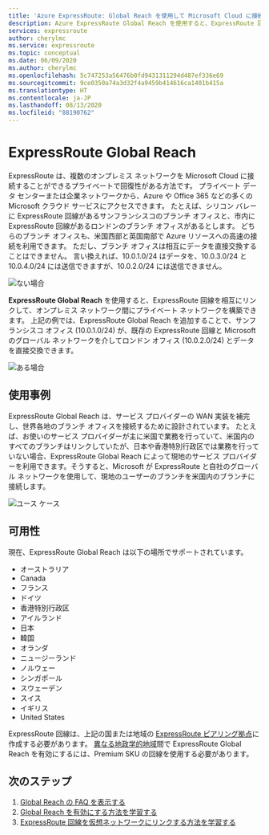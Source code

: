 ```yaml
---
title: 'Azure ExpressRoute: Global Reach を使用して Microsoft Cloud に接続する'
description: Azure ExpressRoute Global Reach を使用すると、ExpressRoute 回線を相互にリンクして、オンプレミス ネットワーク間にプライベート ネットワークを構築できます。その方法について説明します。
services: expressroute
author: cherylmc
ms.service: expressroute
ms.topic: conceptual
ms.date: 06/09/2020
ms.author: cherylmc
ms.openlocfilehash: 5c747253a56476b0fd9431311294d487ef336e69
ms.sourcegitcommit: 9ce0350a74a3d32f4a9459b414616ca1401b415a
ms.translationtype: HT
ms.contentlocale: ja-JP
ms.lasthandoff: 08/13/2020
ms.locfileid: "88190762"
---
```

# <a name="expressroute-global-reach"></a>ExpressRoute Global Reach
ExpressRoute は、複数のオンプレミス ネットワークを Microsoft Cloud に接続することができるプライベートで回復性がある方法です。 プライベート データ センターまたは企業ネットワークから、Azure や Office 365 などの多くの Microsoft クラウド サービスにアクセスできます。 たとえば、シリコン バレーに ExpressRoute 回線があるサンフランシスコのブランチ オフィスと、市内に ExpressRoute 回線があるロンドンのブランチ オフィスがあるとします。 どちらのブランチ オフィスも、米国西部と英国南部で Azure リソースへの高速の接続を利用できます。 ただし、ブランチ オフィスは相互にデータを直接交換することはできません。 言い換えれば、10.0.1.0/24 はデータを、10.0.3.0/24 と 10.0.4.0/24 には送信できますが、10.0.2.0/24 には送信できません。

![ない場合][1]

**ExpressRoute Global Reach** を使用すると、ExpressRoute 回線を相互にリンクして、オンプレミス ネットワーク間にプライベート ネットワークを構築できます。 上記の例では、ExpressRoute Global Reach を追加することで、サンフランシスコ オフィス (10.0.1.0/24) が、既存の ExpressRoute 回線と Microsoft のグローバル ネットワークを介してロンドン オフィス (10.0.2.0/24) とデータを直接交換できます。 

![ある場合][2]

## <a name="use-case"></a>使用事例
ExpressRoute Global Reach は、サービス プロバイダーの WAN 実装を補完し、世界各地のブランチ オフィスを接続するために設計されています。 たとえば、お使いのサービス プロバイダーが主に米国で業務を行っていて、米国内のすべてのブランチはリンクしていたが、日本や香港特別行政区では業務を行っていない場合、ExpressRoute Global Reach によって現地のサービス プロバイダーを利用できます。そうすると、Microsoft が ExpressRoute と自社のグローバル ネットワークを使用して、現地のユーザーのブランチを米国内のブランチに接続します。

![ユース ケース][3]

## <a name="availability"></a>可用性 
現在、ExpressRoute Global Reach は以下の場所でサポートされています。

* オーストラリア
* Canada
* フランス
* ドイツ
* 香港特別行政区
* アイルランド
* 日本
* 韓国
* オランダ
* ニュージーランド
* ノルウェー
* シンガポール
* スウェーデン
* スイス
* イギリス
* United States

ExpressRoute 回線は、上記の国または地域の [ExpressRoute ピアリング拠点](expressroute-locations.md)に作成する必要があります。 [異なる地政学的地域](expressroute-locations.md)間で ExpressRoute Global Reach を有効にするには、Premium SKU の回線を使用する必要があります。

## <a name="next-steps"></a>次のステップ
1. [Global Reach の FAQ を表示する](expressroute-faqs.md#globalreach)
2. [Global Reach を有効にする方法を学習する](expressroute-howto-set-global-reach.md)
3. [ExpressRoute 回線を仮想ネットワークにリンクする方法を学習する](expressroute-howto-linkvnet-arm.md)


<!--Image References-->
[1]: ./media/expressroute-global-reach/1.png "Global Reach なしの図"
[2]: ./media/expressroute-global-reach/2.png "Global Reach ありの図"
[3]: ./media/expressroute-global-reach/3.png "Global Reach のユース ケース"
